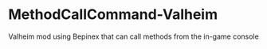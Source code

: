 # MethodCallCommand-Valheim
Valheim mod using Bepinex that can call methods from the in-game console
